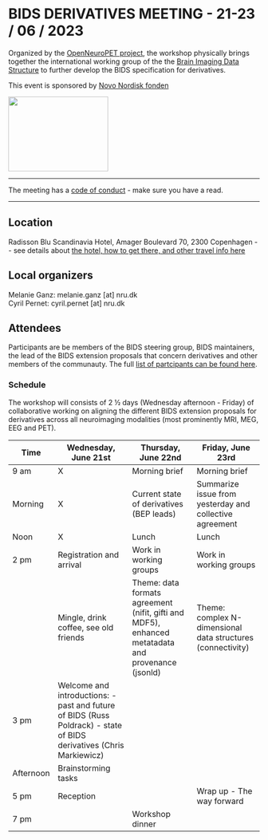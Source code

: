 # BIDS DERIVATIVES MEETING - 21-23 / 06 / 2023

Organized by the [OpenNeuroPET project](https://openneuropet.github.io/), the workshop physically brings together the international working group of the the [Brain Imaging Data Structure](www.bids-standard.org) to further develop the BIDS specification for derivatives.

This event is sponsored by [Novo Nordisk fonden](https://novonordiskfonden.dk/en/)

<img src="https://github.com/openneuropet/outreach/blob/main/Templates/Images/logo-Novo-Nordisk-Fonden.png" width="200" height="150">

----------------------------------------------------------------------------------------------------    
The meeting has a [code of conduct](https://github.com/openneuropet/outreach/blob/main/BIDS_derivatives2023/code_of_conduct.md) - make sure you have a read.  

----------------------------------------------------------------------------------------------------  
## Location

Radisson Blu Scandinavia Hotel, Amager Boulevard 70, 2300 Copenhagen -- see details about [the hotel, how to get there, and other travel info here](https://github.com/openneuropet/outreach/blob/main/BIDS_derivatives2023/location.md)

## Local organizers

Melanie Ganz: melanie.ganz [at] nru.dk  
Cyril Pernet: cyril.pernet [at] nru.dk  

## Attendees

Participants are be members of the BIDS steering group, BIDS maintainers, the lead of the BIDS extension proposals that concern derivatives and other members of the communauty. The full [list of partcipants can be found here](https://github.com/openneuropet/outreach/blob/main/BIDS_derivatives2023/attendees.md).

### Schedule

The workshop will consists of 2 ½ days (Wednesday afternoon - Friday) of collaborative working on aligning the different BIDS extension proposals for derivatives across all neuroimaging modalities (most prominently MRI, MEG, EEG and PET).

| Time | Wednesday, June 21st | Thursday, June 22nd | Friday, June 23rd |
|---|---|---|---|
| 9 am | X | Morning brief | Morning brief |
| Morning | X | Current state of derivatives (BEP leads)| Summarize issue from yesterday and collective agreement |
| Noon | X | Lunch | Lunch |
| 2 pm | Registration and arrival| Work in working groups |  Work in working groups |
|  | Mingle, drink coffee, see old friends  | Theme: data formats agreement (nifit, gifti and MDF5), enhanced metatadata and provenance (jsonld) | Theme: complex N-dimensional data structures (connectivity)| 
| 3 pm | Welcome and introductions: - past and future of BIDS (Russ Poldrack) - state of BIDS derivatives (Chris Markiewicz) |  |  |
| Afternoon | Brainstorming tasks |  |  |
| 5 pm | Reception |  | Wrap up - The way forward| 
| 7 pm |  | Workshop dinner |  |




    
